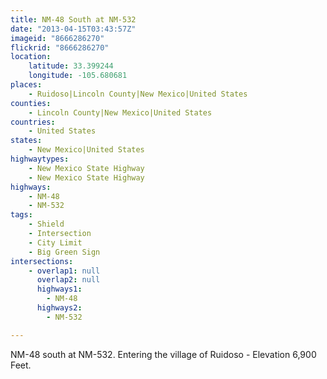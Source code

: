 ```yaml
---
title: NM-48 South at NM-532
date: "2013-04-15T03:43:57Z"
imageid: "8666286270"
flickrid: "8666286270"
location:
    latitude: 33.399244
    longitude: -105.680681
places:
    - Ruidoso|Lincoln County|New Mexico|United States
counties:
    - Lincoln County|New Mexico|United States
countries:
    - United States
states:
    - New Mexico|United States
highwaytypes:
    - New Mexico State Highway
    - New Mexico State Highway
highways:
    - NM-48
    - NM-532
tags:
    - Shield
    - Intersection
    - City Limit
    - Big Green Sign
intersections:
    - overlap1: null
      overlap2: null
      highways1:
        - NM-48
      highways2:
        - NM-532

---
```

NM-48 south at NM-532.  Entering the village of Ruidoso - Elevation 6,900 Feet.